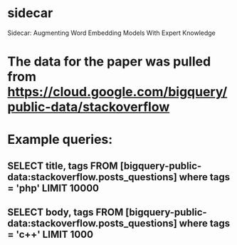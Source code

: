 # sidecar
Sidecar: Augmenting Word Embedding Models With Expert Knowledge


# The data for the paper was pulled from https://cloud.google.com/bigquery/public-data/stackoverflow
# Example queries: 
## SELECT title, tags  FROM [bigquery-public-data:stackoverflow.posts_questions] where tags = 'php' LIMIT 10000
## SELECT body, tags  FROM [bigquery-public-data:stackoverflow.posts_questions] where tags = 'c++' LIMIT 1000
